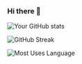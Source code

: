 ### Hi there 👋

<!--
**Shaid1998/Shaid1998** is a ✨ _special_ ✨ repository because its `README.md` (this file) appears on your GitHub profile.

Here are some ideas to get you started:

- 🔭 I’m currently working on ...
- 🌱 I’m currently learning ...
- 👯 I’m looking to collaborate on ...
- 🤔 I’m looking for help with ...
- 💬 Ask me about ...
- 📫 How to reach me: ...
- 😄 Pronouns: ...
- ⚡ Fun fact: ...
-->
![Your GitHub stats](https://github-readme-stats.vercel.app/api?username=Shaid1998&show_icons=true&theme=radical)

![GitHub Streak](https://streak-stats.demolab.com?user=Shaid1998&theme=radical)


![Most Uses Language](https://github-readme-stats.vercel.app/api/top-langs?username=Shaid1998&show_icons=true&locale=en&layout=compact)



